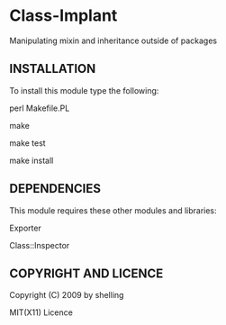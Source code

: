 # Class-Implant

Manipulating mixin and inheritance outside of packages

## INSTALLATION

To install this module type the following:

   perl Makefile.PL

   make

   make test

   make install

## DEPENDENCIES

This module requires these other modules and libraries:

  Exporter

  Class::Inspector

## COPYRIGHT AND LICENCE

Copyright (C) 2009 by shelling

MIT(X11) Licence

